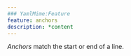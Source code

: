 ```yaml
---
### YamlMime:Feature
feature: anchors
description: *content
---
```

<dfn>Anchors</dfn> match the start or end of a line.